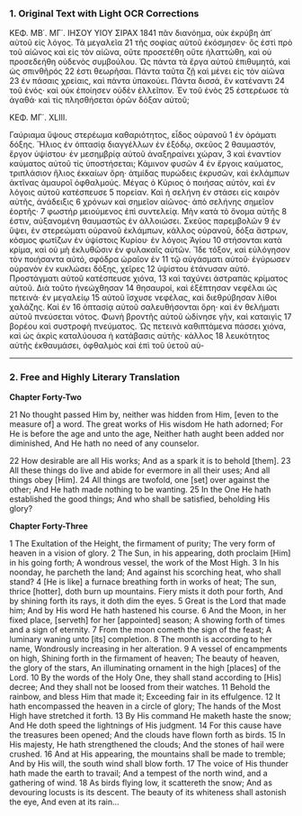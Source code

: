 ### 1. Original Text with Light OCR Corrections

ΚΕΦ. ΜΒ΄. ΜΓ΄.              ΙΗΣΟΥ ΥΙΟΥ ΣΙΡΑΧ             1841
πᾶν διανόημα, οὐκ ἐκρύβη ἀπ᾿ αὐτοῦ εἰς λόγος. Τὰ μεγαλεῖα  21
τῆς σοφίας αὐτοῦ ἐκόσμησεν· ὃς ἐστὶ πρὸ τοῦ αἰῶνος καὶ εἰς τὸν
αἰῶνα, οὔτε προσετέθη οὔτε ἠλαττώθη, καὶ οὐ προσεδεήθη οὐδενὸς
συμβούλου. Ὡς πάντα τὰ ἔργα αὐτοῦ ἐπιθυμητά, καὶ ὡς σπινθῆρός  22
ἐστι θεωρῆσαι. Πάντα ταῦτα ζῇ καὶ μένει εἰς τὸν αἰῶνα 23
ἐν πάσαις χρείαις, καὶ πάντα ὑπακούει. Πάντα δισσά, ἓν κατέναντι  24
τοῦ ἑνός· καὶ οὐκ ἐποίησεν οὐδὲν ἐλλεῖπον. Ἐν τοῦ ἑνὸς 25
ἐστερέωσε τὰ ἀγαθά· καὶ τίς πλησθήσεται ὁρῶν δόξαν αὐτοῦ;

ΚΕΦ. ΜΓ΄. XLIII.

Γαύριαμα ὕψους στερέωμα καθαριότητος, εἶδος οὐρανοῦ 1
ἐν ὁράματι δόξης. Ἥλιος ἐν ὀπτασίᾳ διαγγέλλων ἐν ἐξόδῳ, σκεῦος 2
θαυμαστόν, ἔργον ὑψίστου· ἐν μεσημβρίᾳ αὐτοῦ ἀναξηραίνει χώραν, 3
καὶ ἐναντίον καύματος αὐτοῦ τίς ὑποστήσεται; Κάμινον φυσῶν 4
ἐν ἔργοις καύματος, τριπλάσιον ἥλιος ἐκκαίων ὄρη· ἀτμίδας
πυρώδεις ἐκρυσῶν, καὶ ἐκλάμπων ἀκτῖνας ἀμαυροῖ ὀφθαλμούς.
Μέγας ὁ Κύριος ὁ ποιήσας αὐτόν, καὶ ἐν λόγοις αὐτοῦ κατέσπευσε  5
πορείαν. Καὶ ἡ σελήνη ἐν στάσει εἰς καιρὸν αὐτῆς, ἀνάδειξις 6
χρόνων καὶ σημεῖον αἰῶνος· ἀπὸ σελήνης σημεῖον ἑορτῆς· 7
φωστήρ μειούμενος ἐπὶ συντελείᾳ. Μὴν κατὰ τὸ ὄνομα αὐτῆς 8
ἐστιν, αὐξανομένη θαυμαστῶς ἐν ἀλλοιώσει. Σκεῦος παρεμβολῶν 9
ἐν ὕψει, ἐν στερεώματι οὐρανοῦ ἐκλάμπων, κάλλος οὐρανοῦ, δόξα
ἄστρων, κόσμος φωτίζων ἐν ὑψίστοις Κυρίου· ἐν λόγοις Ἁγίου 10
στήσονται κατὰ κρίμα, καὶ οὐ μὴ ἐκλυθῶσιν ἐν φυλακαῖς αὐτῶν.
Ἴδε τόξον, καὶ εὐλόγησον τὸν ποιήσαντα αὐτό, σφόδρα ὡραῖον ἐν 11
τῷ αὐγάσματι αὐτοῦ· ἐγύρωσεν οὐρανὸν ἐν κυκλώσει δόξης, χεῖρες  12
ὑψίστου ἐτάνυσαν αὐτό. Προστάγματι αὐτοῦ κατέσπευσε χιόνα,  13
καὶ ταχύνει ἀστραπὰς κρίματος αὐτοῦ. Διὰ τοῦτο ἠνεώχθησαν  14
θησαυροί, καὶ ἐξέπτησαν νεφέλαι ὡς πετεινά· ἐν μεγαλείῳ 15
αὐτοῦ ἴσχυσε νεφέλας, καὶ διεθρύβησαν λίθοι χαλάζης. Καὶ ἐν 16
ὀπτασίᾳ αὐτοῦ σαλευθήσονται ὄρη· καὶ ἐν θελήματι αὐτοῦ πνεύσεται
νότος. Φωνὴ βροντῆς αὐτοῦ ὠδίνησε γῆν, καὶ καταιγὶς 17
βορέου καὶ συστροφὴ πνεύματος. Ὡς πετεινὰ καθιπτάμενα πάσσει
χιόνα, καὶ ὡς ἀκρὶς καταλύουσα ἡ κατάβασις αὐτῆς· κάλλος 18
λευκότητος αὐτῆς ἐκθαυμάσει, ὀφθαλμὸς καὶ ἐπὶ τοῦ ὑετοῦ αὐ-

---

### 2. Free and Highly Literary Translation

**Chapter Forty-Two**

21 No thought passed Him by, neither was hidden from Him,
[even to the measure of] a word.
The great works of His wisdom He hath adorned;
For He is before the age and unto the age,
Neither hath aught been added nor diminished,
And He hath no need of any counselor.

22 How desirable are all His works;
And as a spark it is to behold [them].
23 All these things do live and abide for evermore in all their uses;
And all things obey [Him].
24 All things are twofold, one [set] over against the other;
And He hath made nothing to be wanting.
25 In the One He hath established the good things;
And who shall be satisfied, beholding His glory?

**Chapter Forty-Three**

1 The Exultation of the Height, the firmament of purity;
The very form of heaven in a vision of glory.
2 The Sun, in his appearing, doth proclaim [Him] in his going forth;
A wondrous vessel, the work of the Most High.
3 In his noonday, he parcheth the land;
And against his scorching heat, who shall stand?
4 [He is like] a furnace breathing forth in works of heat;
The sun, thrice [hotter], doth burn up mountains.
Fiery mists it doth pour forth,
And by shining forth its rays, it doth dim the eyes.
5 Great is the Lord that made him;
And by His word He hath hastened his course.
6 And the Moon, in her fixed place, [serveth] for her [appointed] season;
A showing forth of times and a sign of eternity.
7 From the moon cometh the sign of the feast;
A luminary waning unto [its] completion.
8 The month is according to her name,
Wondrously increasing in her alteration.
9 A vessel of encampments on high,
Shining forth in the firmament of heaven;
The beauty of heaven, the glory of the stars,
An illuminating ornament in the high [places] of the Lord.
10 By the words of the Holy One, they shall stand according to [His] decree;
And they shall not be loosed from their watches.
11 Behold the rainbow, and bless Him that made it;
Exceeding fair in its effulgence.
12 It hath encompassed the heaven in a circle of glory;
The hands of the Most High have stretched it forth.
13 By His command He maketh haste the snow;
And He doth speed the lightnings of His judgment.
14 For this cause have the treasures been opened;
And the clouds have flown forth as birds.
15 In His majesty, He hath strengthened the clouds;
And the stones of hail were crushed.
16 And at His appearing, the mountains shall be made to tremble;
And by His will, the south wind shall blow forth.
17 The voice of His thunder hath made the earth to travail;
And a tempest of the north wind, and a gathering of wind.
18 As birds flying low, it scattereth the snow;
And as devouring locusts is its descent.
The beauty of its whiteness shall astonish the eye,
And even at its rain...